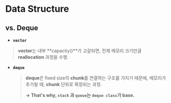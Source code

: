 # Data Structure

## vs. Deque

- **`vector`**
  
> **vector**는 내부 **capacity()**가 고갈되면, 전체 메모리 크기만큼 **reallocation** 과정을 수행.
  
  
  
- **`deque`**

  > **deque**은 fixed size의 **chunk**를 연결하는 구조를 가지기 때문에, 
  > 메모리가 추가될 때, **chunk** 단위로 확장되는 과정.
  >
  > 
  > **→ That's why, `stack` 과 `queue`는 `deque class`가 base.** 
